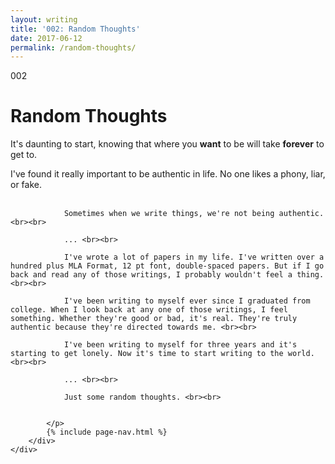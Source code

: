 ```yaml
---
layout: writing
title: '002: Random Thoughts'
date: 2017-06-12
permalink: /random-thoughts/
---
```


<div id="random-thoughts">
	<div class="container writing">
		<div class="left">
			<span>002</span>
			<h1>Random Thoughts</h1>
			<p>It's daunting to start, knowing that where you <b>want</b> to be will take <b>forever</b> to get to.&lrm;</p>
		</div>
		<div class="right">
			<p>
				I've found it really important to be authentic in life. No one likes a phony, liar, or fake.<br><br>

				Sometimes when we write things, we're not being authentic.<br><br>

				... <br><br>

				I've wrote a lot of papers in my life. I've written over a hundred plus MLA Format, 12 pt font, double-spaced papers. But if I go back and read any of those writings, I probably wouldn't feel a thing.<br><br>

				I've been writing to myself ever since I graduated from college. When I look back at any one of those writings, I feel something. Whether they're good or bad, it's real. They're truly authentic because they're directed towards me. <br><br>

				I've been writing to myself for three years and it's starting to get lonely. Now it's time to start writing to the world. <br><br>

				... <br><br>

				Just some random thoughts. <br><br>


			</p>
			{% include page-nav.html %}
		</div>
	</div>
</div>